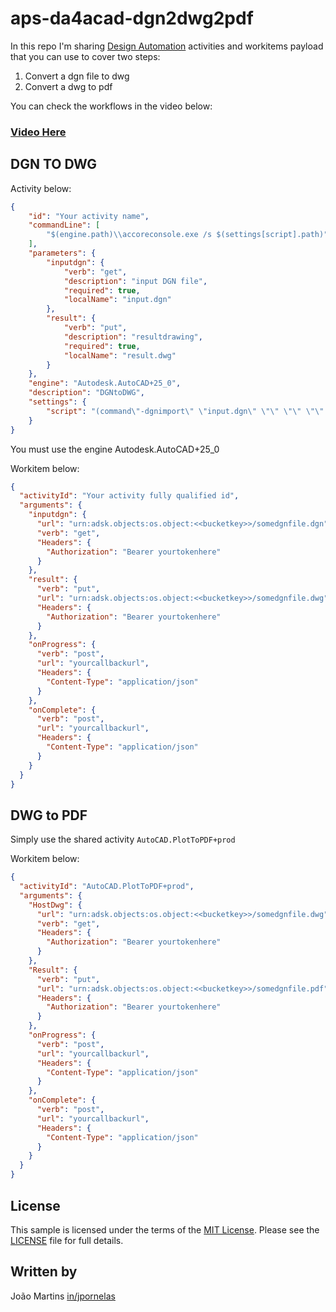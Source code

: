 # aps-da4acad-dgn2dwg2pdf

In this repo I'm sharing [Design Automation](https://aps.autodesk.com/developer/overview/design-automation-api) activities and workitems payload that you can use to cover two steps:

1. Convert a dgn file to dwg
2. Convert a dwg to pdf

You can check the workflows in the video below:

### [Video Here]()

## DGN TO DWG
Activity below:
```json
{
	"id": "Your activity name",
	"commandLine": [
		"$(engine.path)\\accoreconsole.exe /s $(settings[script].path)"
	],
	"parameters": {
		"inputdgn": {
			"verb": "get",
			"description": "input DGN file",
			"required": true,
			"localName": "input.dgn"
		},
		"result": {
			"verb": "put",
			"description": "resultdrawing",
			"required": true,
			"localName": "result.dwg"
		}
	},
	"engine": "Autodesk.AutoCAD+25_0",
	"description": "DGNtoDWG",
	"settings": {
		"script": "(command\"-dgnimport\" \"input.dgn\" \"\" \"\" \"\" \"save\" \"result.dwg\")\n"
	}
}
```
You must use the engine Autodesk.AutoCAD+25_0

Workitem below:

```json
{
  "activityId": "Your activity fully qualified id",
  "arguments": {
    "inputdgn": {
      "url": "urn:adsk.objects:os.object:<<bucketkey>>/somedgnfile.dgn",
      "verb": "get",
      "Headers": {
        "Authorization": "Bearer yourtokenhere"
      }
    },
    "result": {
      "verb": "put",
      "url": "urn:adsk.objects:os.object:<<bucketkey>>/somedgnfile.dwg",
      "Headers": {
        "Authorization": "Bearer yourtokenhere"
      }
    },
    "onProgress": {
      "verb": "post",
      "url": "yourcallbackurl",
      "Headers": {
        "Content-Type": "application/json"
      }
    },
    "onComplete": {
      "verb": "post",
      "url": "yourcallbackurl",
      "Headers": {
        "Content-Type": "application/json"
      }
    }
  }
}
```

## DWG to PDF 

Simply use the shared activity `AutoCAD.PlotToPDF+prod`

Workitem below:
```json
{
  "activityId": "AutoCAD.PlotToPDF+prod",
  "arguments": {
    "HostDwg": {
      "url": "urn:adsk.objects:os.object:<<bucketkey>>/somedgnfile.dwg",
      "verb": "get",
      "Headers": {
        "Authorization": "Bearer yourtokenhere"
      }
    },
    "Result": {
      "verb": "put",
      "url": "urn:adsk.objects:os.object:<<bucketkey>>/somedgnfile.pdf",
      "Headers": {
        "Authorization": "Bearer yourtokenhere"
      }
    },
    "onProgress": {
      "verb": "post",
      "url": "yourcallbackurl",
      "Headers": {
        "Content-Type": "application/json"
      }
    },
    "onComplete": {
      "verb": "post",
      "url": "yourcallbackurl",
      "Headers": {
        "Content-Type": "application/json"
      }
    }
  }
}
```

## License

This sample is licensed under the terms of the [MIT License](http://opensource.org/licenses/MIT). Please see the [LICENSE](LICENSE) file for full details.

## Written by

João Martins [in/jpornelas](https://linkedin.com/in/jpornelas)
